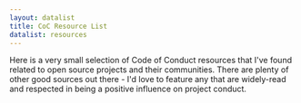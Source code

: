 ```yaml
---
layout: datalist
title: CoC Resource List
datalist: resources
---
```


Here is a very small selection of Code of Conduct resources that I've 
found related to open source projects and their communities.  There are 
plenty of other good sources out there - I'd love to feature any that are 
widely-read and respected in being a positive influence on project conduct.


